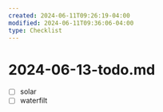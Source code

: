 ```yaml
---
created: 2024-06-11T09:26:19-04:00
modified: 2024-06-11T09:36:06-04:00
type: Checklist
---
```


# 2024-06-13-todo.md

- [ ] solar
- [ ] waterfilt
